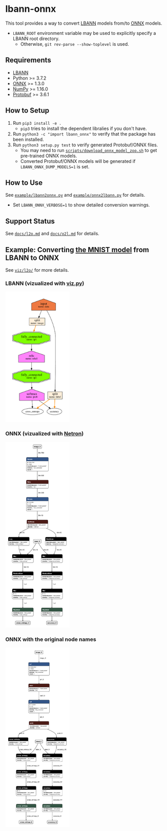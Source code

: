 # lbann-onnx
This tool provides a way to convert [LBANN](https://github.com/LLNL/lbann) models from/to [ONNX](https://github.com/onnx/onnx) models.
* `LBANN_ROOT` environment variable may be used to explicitly specify a LBANN root directory.
   * Otherwise, `git rev-parse --show-toplevel` is used.

## Requirements
* [LBANN](https://github.com/LLNL/lbann)
* Python >= 3.7.2
* [ONNX](https://github.com/onnx/onnx) >= 1.3.0
* [NumPy](http://www.numpy.org/) >= 1.16.0
* [Protobuf](https://github.com/protocolbuffers/protobuf) >= 3.6.1

## How to Setup
1. Run `pip3 install -e .`
   * `pip3` tries to install the dependent libralies if you don't have.
2. Run `python3 -c "import lbann_onnx"` to verify that the package has been installed.
3. Run `python3 setup.py test` to verify generated Protobuf/ONNX files.
   * You may need to run [`scripts/download_onnx_model_zoo.sh`](scripts/download_onnx_model_zoo.sh) to get pre-trained ONNX models.
   * Converted Protobuf/ONNX models will be generated if `LBANN_ONNX_DUMP_MODELS=1` is set.

## How to Use
See [`example/lbann2onnx.py`](example/lbann2onnx.py) and [`example/onnx2lbann.py`](example/onnx2lbann.py) for details.
* Set `LBANN_ONNX_VERBOSE=1` to show detailed conversion warnings.

## Support Status
See [`docs/l2o.md`](docs/l2o.md) and [`docs/o2l.md`](docs/o2l.md) for details.

## Example: Converting [the MNIST model](/model_zoo/models/simple_mnist/model_mnist_simple_1.prototext) from LBANN to ONNX
See [`viz/l2o/`](viz/l2o/) for more details.

### LBANN (vizualized with [viz.py](/viz/viz.py))
<img src="viz/l2o/mnist/mnist_lbann.png" width="200" />

### ONNX (vizualized with [Netron](https://github.com/lutzroeder/netron))
<img src="viz/l2o/mnist/mnist_onnx_netron.png" width="200" />

### ONNX with the original node names
<img src="viz/l2o/mnist/mnist_onnx_netron_name.png" width="200" />
